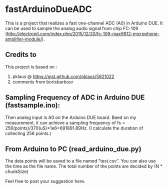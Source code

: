 # fastArduinoDueADC

This is a project that realizes a fast one-channel ADC (A0) in Arduino DUE. It can be used to sample the analog audio signal from chip FC-109 (http://electropit.com/index.php/2015/12/20/fc-109-max9812-microphone-amplifier-module/). 

## Credits to
This project is based on :
1. pklaus @ https://gist.github.com/pklaus/5921022
2. comments from borisbarbour

## Sampling Frequency of ADC in Arduino DUE (fastsample.ino):
Then analog input is A0 on the Arduino DUE board. Baed on my measurement, it can achieve a sampling frequency of fs = 256(points)/370(uS)*1e6=691891.89Hz. (I calculate the duration of collecting 256 points.)

## From Arduino to PC (read_arduino_due.py)
The data points will be saved to a file named "test.csv". You can also use the time as the file name.
The total number of the points are decided by (N * chunkSize)

Feel free to post your suggestion here.
